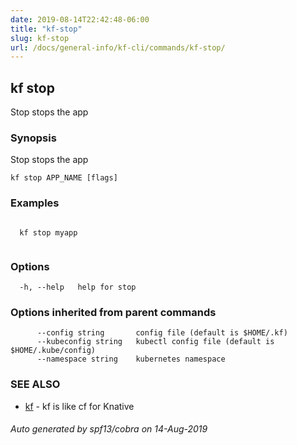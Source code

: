 ```yaml
---
date: 2019-08-14T22:42:48-06:00
title: "kf-stop"
slug: kf-stop
url: /docs/general-info/kf-cli/commands/kf-stop/
---
```

## kf stop

Stop stops the app

### Synopsis

Stop stops the app

```
kf stop APP_NAME [flags]
```

### Examples

```

  kf stop myapp
  
```

### Options

```
  -h, --help   help for stop
```

### Options inherited from parent commands

```
      --config string       config file (default is $HOME/.kf)
      --kubeconfig string   kubectl config file (default is $HOME/.kube/config)
      --namespace string    kubernetes namespace
```

### SEE ALSO

* [kf](/docs/general-info/kf-cli/commands/kf/)	 - kf is like cf for Knative

###### Auto generated by spf13/cobra on 14-Aug-2019
